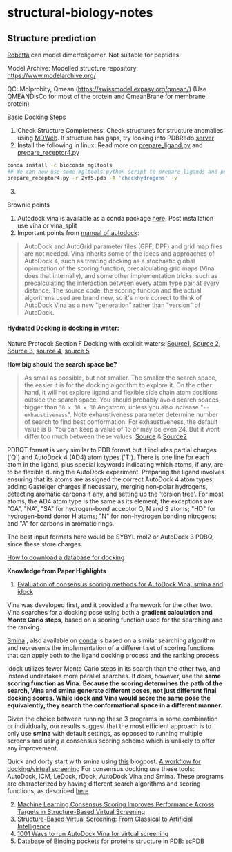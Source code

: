 # structural-biology-notes
## Structure prediction 
[Robetta](https://robetta.bakerlab.org/) can model dimer/oligomer. Not suitable for peptides.

Model Archive: Modelled structure repository: https://www.modelarchive.org/

QC: Molprobity, Qmean (https://swissmodel.expasy.org/qmean/) (Use QMEANDisCo for most of the protein and QmeanBrane for membrane protein)

Basic Docking Steps
1. Check Structure Completness: Check structures for structure anomalies using [MDWeb](http://mmb.irbbarcelona.org/MDWeb/index.php). If structure has gaps, try looking into PDBRedo [server](https://pdb-redo.eu/)
2. Install the following in linux:
Read more on [prepare_ligand.py](http://autodock.scripps.edu/faqs-help/how-to/how-to-prepare-a-ligand-file-for-autodock4) and [prepare_receptor4.py](http://autodock.scripps.edu/faqs-help/how-to/how-to-prepare-a-receptor-file-for-autodock4)
```bash
conda install -c bioconda mgltools
## We can now use some mgltools python script to prepare ligands and pdb files: prepare_ligand4.py and prepare_receptor4.py
prepare_receptor4.py -r 2vf5.pdb -A 'checkhydrogens' -v

```
3. 

Brownie points
1. Autodock vina is available as a conda package [here](https://anaconda.org/bioconda/autodock-vina). Post installation use vina or vina_split
2. Important points from [manual of autodock](http://vina.scripps.edu/manual.html): 

> AutoDock and AutoGrid parameter files (GPF, DPF) and grid map files
> are not needed. 
> Vina inherits some of the ideas and approaches of
> AutoDock 4, such as treating docking as a stochastic global
> opimization of the scoring function, precalculating grid maps (Vina
> does that internally), and some other implementation tricks, such as
> precalculating the interaction between every atom type pair at every
> distance. The source code, the scoring funcion and the actual algorithms used are brand new, so it's more correct to think of AutoDock Vina as a new "generation" rather than "version" of AutoDock.

#### Hydrated Docking is docking in water: 

Nature Protocol: Section F Docking with explicit waters: [Source1](https://www.nature.com/articles/nprot.2016.051), [Source 2](https://journals.plos.org/plosone/article?id=10.1371/journal.pone.0172743), [Source 3](https://www.mdpi.com/1420-3049/21/11/1604/htm), [source 4](https://www.ccdc.cam.ac.uk/support-and-resources/ccdcresources/2fb0c5283e924c23a6914826c4470181.pdf), [source 5](http://autodock.scripps.edu/resources/autodock-hydrated-docking)

**How big should the search space be?**

> As small as possible, but not smaller. The smaller the search space, the easier it is for the docking algorithm to explore it. On the other hand, it will not explore ligand and flexible side chain atom positions outside the search space. You should probably avoid search spaces bigger than `30 x 30 x 30` Angstrom, unless you also increase "`--exhaustiveness`". Note:exhaustiveness  parameter determine  number  of search to find best conformation. For exhaustiveness, the default value is 8. You can keep a value of 16 or may be even 24..But it wont differ too much between these values. [Source](http://autodock.1369657.n2.nabble.com/ADL-vina-exhaustiveness-td7577507.html) & [Source2](https://www.researchgate.net/post/Which_parameters_of_Autodock_Vina_to_redocking_some_molecules)

PDBQT format is very similar to PDB format but it includes partial charges ('Q') and AutoDock 4 (AD4) atom types ('T'). There is one line for each atom in the ligand, plus special keywords indicating which atoms, if any, are to be flexible during the AutoDock experiment. Preparing the ligand involves ensuring that its atoms are assigned the correct AutoDock 4 atom types, adding Gasteiger charges if necessary, merging non-polar hydrogens, detecting aromatic carbons if any, and setting up the 'torsion tree'. For most atoms, the AD4 atom type is the same as its element; the exceptions are "OA", "NA", "SA" for hydrogen-bond acceptor O, N and S atoms; "HD" for hydrogen-bond donor H atoms; "N" for non-hydrogen bonding nitrogens; and "A" for carbons in aromatic rings.

The best input formats here would be SYBYL mol2 or AutoDock 3 PDBQ, since these store charges.

[How to download a database for docking](https://www.youtube.com/watch?v=TVf5eCO4p8Q)


**Knowledge from Paper Highlights**
1. [Evaluation of consensus scoring methods for AutoDock Vina, smina and idock](https://www.sciencedirect.com/science/article/abs/pii/S1093326319307272)

Vina was developed first, and it provided a framework for the other two. Vina searches for a docking pose using both a **gradient calculation and Monte Carlo steps**, based on a scoring function used for the searching and the ranking. 

[Smina](https://github.com/mwojcikowski/smina) , also available on [conda](https://anaconda.org/bioconda/smina) is based on a similar searching algorithm and represents the
implementation of a different set of scoring functions that can
apply both to the ligand docking process and the ranking process.

idock utilizes fewer Monte Carlo steps in its search than the
other two, and instead undertakes more parallel searches. It does,
however, use the **same scoring function as Vina.** **Because the
scoring determines the path of the search, Vina and smina generate
different poses, not just different final docking scores. While idock
and Vina would score the same pose the equivalently, they search
the conformational space in a different manner.**

Given the choice between running these 3 programs in some combination or individually, our results suggest that the most efficient approach is to only use **smina** with default settings, as opposed to running multiple screens and using a consensus scoring scheme which is unlikely to offer any
improvement.

Quick and dorty start with smina using [this](https://www.cheminformania.com/ligand-docking-with-smina/) blogpost.
[A workflow for docking/virtual screening](https://www.macinchem.org/reviews/docking/docking.php)
For consensus docking use these tools: AutoDock, ICM, LeDock, rDock, AutoDock Vina and Smina. These programs are characterized by having different search algorithms and scoring functions, as described [here](https://www.nature.com/articles/s41598-019-41594-3#Abs1)

2. [Machine Learning Consensus Scoring Improves Performance Across Targets in Structure-Based Virtual Screening](https://www.ncbi.nlm.nih.gov/pmc/articles/PMC5872818/)
3. [Structure-Based Virtual Screening: From Classical to Artificial Intelligence](https://www.ncbi.nlm.nih.gov/pmc/articles/PMC7200080/#:~:text=4-Structure-Based%20Virtual%20Screening,target%20to%20form%20a%20complex.)
4. [1001 Ways to run AutoDock Vina for virtual screening](https://www.ncbi.nlm.nih.gov/pmc/articles/PMC4801993/)
5. Database of Binding pockets for proteins structure in PDB: [scPDB](http://bioinfo-pharma.u-strasbg.fr/scPDB/)
